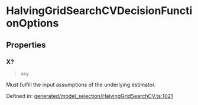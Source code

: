 # HalvingGridSearchCVDecisionFunctionOptions

## Properties

### X?

> `any`

Must fulfill the input assumptions of the underlying estimator.

Defined in:  [generated/model\_selection/HalvingGridSearchCV.ts:1021](https://github.com/transitive-bullshit/scikit-learn-ts/blob/b59c1ff/packages/sklearn/src/generated/model_selection/HalvingGridSearchCV.ts#L1021)
